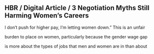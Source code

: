 ## HBR / Digital Article / 3 Negotiation Myths Still Harming Women’s Careers

I don’t push for higher pay, I’m letting women down.” This is an unfair

burden to place on women, particularly because the gender wage gap

is more about the types of jobs that men and women are in than about